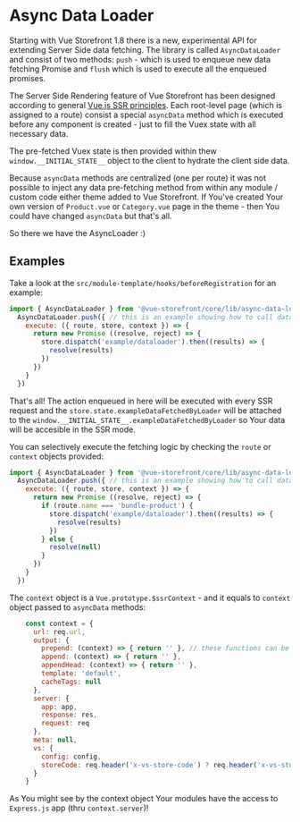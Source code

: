 # Async Data Loader

Starting with Vue Storefront 1.8 there is a new, experimental API for extending Server Side data fetching. The library is called `AsyncDataLoader` and consist of two methods: `push` - which is used to enqueue new data fetching Promise and `flush` which is used to execute all the enqueued promises.

The Server Side Rendering feature of Vue Storefront has been designed according to general [Vue.js SSR principles](https://vuejs.org/v2/guide/ssr.html). Each root-level page (which is assigned to a route) consist a special `asyncData` method which is executed before any component is created - just to fill the Vuex state with all necessary data.

The pre-fetched Vuex state is then provided  within thew `window.__INITIAL_STATE__` object to the client to hydrate the client side data. 

Because `asyncData` methods are centralized (one per route) it was not possible to inject any data pre-fetching method from within any module / custom code either theme added to Vue Storefront. If You've created Your own version of `Product.vue` or `Category.vue` page in the theme - then You could have changed `asyncData` but that's all.

So there we have the AsyncLoader :)

## Examples

Take a look at the `src/module-template/hooks/beforeRegistration` for an example:

```js
import { AsyncDataLoader } from '@vue-storefront/core/lib/async-data-loader'
  AsyncDataLoader.push({ // this is an example showing how to call data loader from another module
    execute: ({ route, store, context }) => {
      return new Promise ((resolve, reject) => {
        store.dispatch('example/dataloader').then((results) => {
          resolve(results)
        })
      })
    }
  })
```

That's all! The action enqueued in here will be executed with every SSR request and the `store.state.exampleDataFetchedByLoader` will be attached to the `window.__INITIAL_STATE__.exampleDataFetchedByLoader` so Your data will be accesible in the SSR mode.

You can selectively execute the fetching logic by checking the `route` or `context` objects provided:

```js
import { AsyncDataLoader } from '@vue-storefront/core/lib/async-data-loader'
  AsyncDataLoader.push({ // this is an example showing how to call data loader from another module
    execute: ({ route, store, context }) => {
      return new Promise ((resolve, reject) => {
        if (route.name === 'bundle-product') {
          store.dispatch('example/dataloader').then((results) => {
            resolve(results)
          })
        } else {
          resolve(null)
        }
      })
    }
  })
```

The `context` object is a `Vue.prototype.$ssrContext` - and it equals to `context` object passed to `asyncData` methods:

```js
    const context = {
      url: req.url,
      output: {
        prepend: (context) => { return '' }, // these functions can be replaced in the Vue components to append or prepend some content AFTER all other things are rendered. So in this function You may call: output.prepend() { return context.renderStyles() } to attach styles
        append: (context) => { return '' },
        appendHead: (context) => { return '' },
        template: 'default',
        cacheTags: null
      },
      server: {
        app: app,
        response: res,
        request: req
      },
      meta: null,
      vs: {
        config: config,
        storeCode: req.header('x-vs-store-code') ? req.header('x-vs-store-code') : process.env.STORE_CODE
      }
    }
  ```

  As You might see by the context object Your modules have the access to `Express.js` app (thru `context.server`)!
